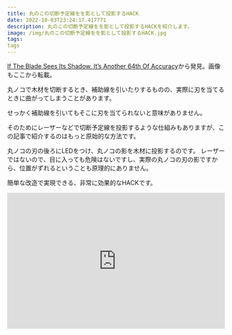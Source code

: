 ```yaml
---
title: 丸のこの切断予定線をを影として投影するHACK
date: 2022-10-03T23:24:17.417771
description: 丸のこの切断予定線をを影として投影するHACKを紹介します。
image: /img/丸のこの切断予定線をを影として投影するHACK.jpg
tags:
tags
---
```

[If The Blade Sees Its Shadow, It’s Another 64th Of Accuracy](https://hackaday.com/2022/09/11/if-the-blade-sees-its-shadow-its-another-64th-of-accuracy/)から発見。画像もここから転載。

丸ノコで木材を切断するとき、補助線を引いたりするものの、実際に刃を当てるときに曲がってしまうことがあります。

せっかく補助線を引いてもそこに刃を当てられないと意味がありません。

そのためにレーザーなどで切断予定線を投影するような仕組みもありますが、この記事で紹介するのはもっと原始的な方法です。

丸ノコの刃の後ろにLEDをつけ、丸ノコの影を木材に投影するのです。
レーザーではないので、目に入っても危険はないですし、実際の丸ノコの刃の影ですから、位置がずれるということも原理的にありません。

簡単な改造で実現できる、非常に効果的なHACKです。


<iframe width="100%" height="315" src="https://www.youtube.com/embed/m7SVAuQhevg" title="YouTube video player" frameborder="0" allow="accelerometer; autoplay; clipboard-write; encrypted-media; gyroscope; picture-in-picture" allowfullscreen></iframe>

